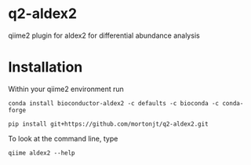 # q2-aldex2
qiime2 plugin for aldex2 for differential abundance analysis

# Installation
Within your qiime2 environment run
```
conda install bioconductor-aldex2 -c defaults -c bioconda -c conda-forge
```

```
pip install git+https://github.com/mortonjt/q2-aldex2.git
```

To look at the command line, type
```
qiime aldex2 --help
```
